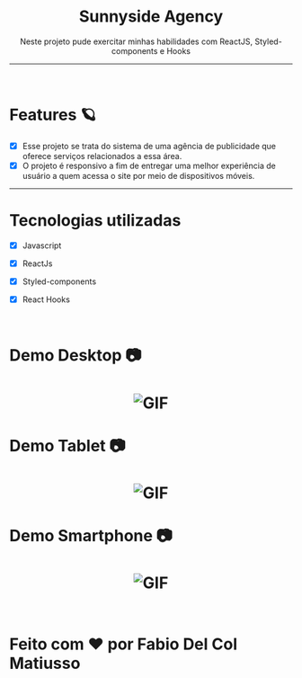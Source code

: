<div align = "center">
    <h1>Sunnyside Agency</h1>
</div>

<p align = "center">Neste projeto pude exercitar minhas habilidades com ReactJS, Styled-components e Hooks</p>

---
<br>

# Features 🪐

- [x] Esse projeto se trata do sistema de uma agência de publicidade que oferece serviços relacionados a essa área.<br>
- [x] O projeto é responsivo a fim de entregar uma melhor experiência de usuário a quem acessa o site por meio de dispositivos móveis. <br>

---

# Tecnologias utilizadas

- [x] Javascript
- [x] ReactJs
- [x] Styled-components
- [x] React Hooks


<br>

# Demo Desktop 📷

<h1 align = "center">
    <img alt = "GIF" title = "GIF" src = "./src/github/gif-desktop-sunnyside.gif"/>
</h1>

# Demo Tablet 📷

<h1 align = "center">
    <img alt = "GIF" title = "GIF" src = "./src/github/gif-tablet-sunnyside.gif"/>
</h1>

# Demo Smartphone 📷

<h1 align = "center">
    <img alt = "GIF" title = "GIF" src = "./src/github/gif-smartphone-sunnyside.gif"/>
</h1>

<br>

# Feito com ❤️ por Fabio Del Col Matiusso